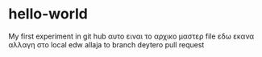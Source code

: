 # hello-world
My first experiment in git hub
αυτο ειναι το αρχικο μαστερ file
εδω εκανα αλλαγη στο local
edw allaja to branch
deytero pull request
